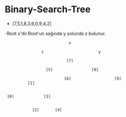 # Binary-Search-Tree

- [7,5,1,8,3,6,0,9,4,2]


-Root x'dir.Root'un sağında y solunda z bulunur.

                                x 
                                
                    z                        y   
                                
                               [7]                               
                                                   
                      [5]                 [8]
                          
                              [6]                   [9]
              [1]                               
                                                                      
    
     [0]             [3]                        
                
                
                [2]       [4]
                             
                                  
                            
                       
              
            
